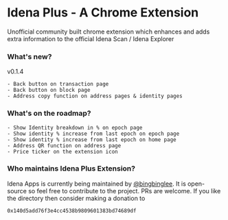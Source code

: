 # Idena Plus - A Chrome Extension
Unofficial community built chrome extension which enhances and adds extra information to the official Idena Scan / Idena Explorer

### What's new?
v0.1.4
```
- Back button on transaction page
- Back button on block page
- Address copy function on address pages & identity pages

```
### What's on the roadmap?
```
- Show Identity breakdown in % on epoch page
- Show identity % increase from last epoch on epoch page
- Show identity % increase from last epoch on home page
- Address QR function on address page
- Price ticker on the extension icon
```

### Who maintains Idena Plus Extension? 
Idena Apps is currently being maintained by [@bingbinglee](https://github.com/bingbinglee/). It is open-source so feel free to contribute to the project. PRs are welcome. 
If you like the directory then consider making a donation to 

```0x140d5add76f3e4cc4538b9809601383bd74689df```

